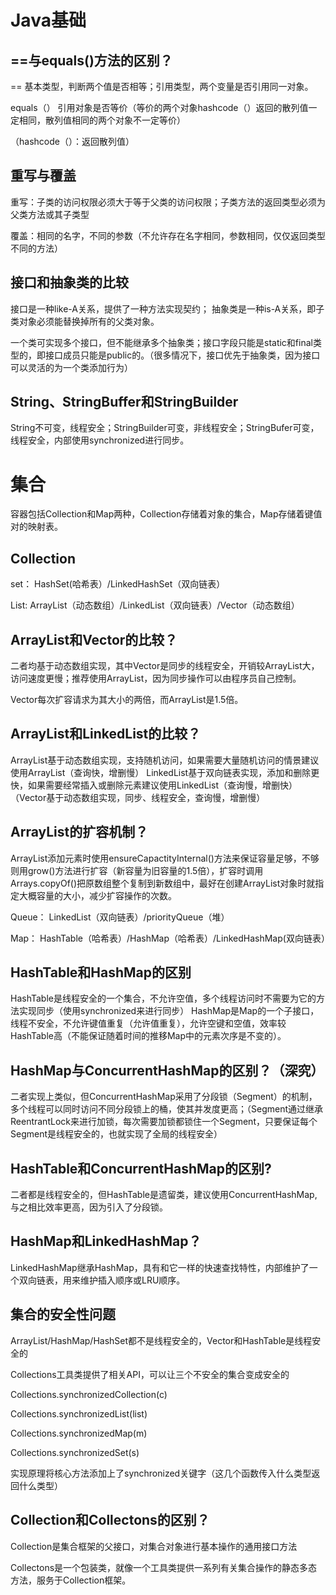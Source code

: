 # Java基础
## ==与equals()方法的区别？
==  基本类型，判断两个值是否相等；引用类型，两个变量是否引用同一对象。

equals（） 引用对象是否等价（等价的两个对象hashcode（）返回的散列值一定相同，散列值相同的两个对象不一定等价）

（hashcode（）：返回散列值）
## 重写与覆盖

重写：子类的访问权限必须大于等于父类的访问权限；子类方法的返回类型必须为父类方法或其子类型

覆盖：相同的名字，不同的参数（不允许存在名字相同，参数相同，仅仅返回类型不同的方法）

## 接口和抽象类的比较
接口是一种like-A关系，提供了一种方法实现契约；
抽象类是一种is-A关系，即子类对象必须能替换掉所有的父类对象。

一个类可实现多个接口，但不能继承多个抽象类；接口字段只能是static和final类型的，即接口成员只能是public的。（很多情况下，接口优先于抽象类，因为接口可以灵活的为一个类添加行为）

## String、StringBuffer和StringBuilder
String不可变，线程安全；StringBuilder可变，非线程安全；StringBufer可变，线程安全，内部使用synchronized进行同步。

# 集合
容器包括Collection和Map两种，Collection存储着对象的集合，Map存储着键值对的映射表。
## Collection
set：
HashSet(哈希表）/LinkedHashSet（双向链表）

List:
ArrayList（动态数组）/LinkedList（双向链表）/Vector（动态数组）
## ArrayList和Vector的比较？
二者均基于动态数组实现，其中Vector是同步的线程安全，开销较ArrayList大，访问速度更慢；推荐使用ArrayList，因为同步操作可以由程序员自己控制。

Vector每次扩容请求为其大小的两倍，而ArrayList是1.5倍。
## ArrayList和LinkedList的比较？
ArrayList基于动态数组实现，支持随机访问，如果需要大量随机访问的情景建议使用ArrayList（查询快，增删慢）
LinkedList基于双向链表实现，添加和删除更快，如果需要经常插入或删除元素建议使用LinkedList（查询慢，增删快）
（Vector基于动态数组实现，同步、线程安全，查询慢，增删慢）

## ArrayList的扩容机制？
ArrayList添加元素时使用ensureCapactityInternal()方法来保证容量足够，不够则用grow()方法进行扩容（新容量为旧容量的1.5倍），扩容时调用Arrays.copyOf()把原数组整个复制到新数组中，最好在创建ArrayList对象时就指定大概容量的大小，减少扩容操作的次数。

Queue：
LinkedList（双向链表）/priorityQueue（堆）

Map：
HashTable（哈希表）/HashMap（哈希表）/LinkedHashMap(双向链表）
## HashTable和HashMap的区别
HashTable是线程安全的一个集合，不允许空值，多个线程访问时不需要为它的方法实现同步（使用synchronized来进行同步）
HashMap是Map的一个子接口，线程不安全，不允许键值重复（允许值重复），允许空键和空值，效率较HashTable高（不能保证随着时间的推移Map中的元素次序是不变的）。
## HashMap与ConcurrentHashMap的区别？（深究）

二者实现上类似，但ConcurrentHashMap采用了分段锁（Segment）的机制，多个线程可以同时访问不同分段锁上的桶，使其并发度更高；（Segment通过继承ReentrantLock来进行加锁，每次需要加锁都锁住一个Segment，只要保证每个Segment是线程安全的，也就实现了全局的线程安全）

## HashTable和ConcurrentHashMap的区别?
二者都是线程安全的，但HashTable是遗留类，建议使用ConcurrentHashMap,与之相比效率更高，因为引入了分段锁。
## HashMap和LinkedHashMap？
LinkedHashMap继承HashMap，具有和它一样的快速查找特性，内部维护了一个双向链表，用来维护插入顺序或LRU顺序。

## 集合的安全性问题
ArrayList/HashMap/HashSet都不是线程安全的，Vector和HashTable是线程安全的

Collections工具类提供了相关API，可以让三个不安全的集合变成安全的

Collections.synchronizedCollection(c)

Collections.synchronizedList(list)

Collections.synchronizedMap(m)

Collections.synchronizedSet(s)

实现原理将核心方法添加上了synchronized关键字（这几个函数传入什么类型返回什么类型）
## Collection和Collectons的区别？
Collection是集合框架的父接口，对集合对象进行基本操作的通用接口方法

Collectons是一个包装类，就像一个工具类提供一系列有关集合操作的静态多态方法，服务于Collection框架。
